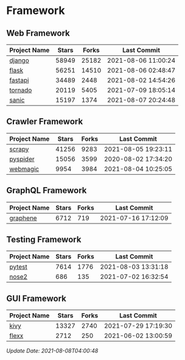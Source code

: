 # Framework

## Web Framework
| Project Name | Stars | Forks | Last Commit |
| ------------ | ----- | ----- | ----------- |
| [django](https://github.com/django/django) | 58949 | 25182 | 2021-08-06 11:00:24 |
| [flask](https://github.com/pallets/flask) | 56251 | 14510 | 2021-08-06 02:48:47 |
| [fastapi](https://github.com/tiangolo/fastapi) | 34489 | 2448 | 2021-08-02 14:54:26 |
| [tornado](https://github.com/tornadoweb/tornado) | 20119 | 5405 | 2021-07-09 18:05:14 |
| [sanic](https://github.com/sanic-org/sanic) | 15197 | 1374 | 2021-08-07 20:24:48 |

## Crawler Framework
| Project Name | Stars | Forks | Last Commit |
| ------------ | ----- | ----- | ----------- |
| [scrapy](https://github.com/scrapy/scrapy) | 41256 | 9283 | 2021-08-05 19:23:11 |
| [pyspider](https://github.com/binux/pyspider) | 15056 | 3599 | 2020-08-02 17:34:20 |
| [webmagic](https://github.com/code4craft/webmagic) | 9954 | 3984 | 2021-08-04 10:25:05 |

## GraphQL Framework
| Project Name | Stars | Forks | Last Commit |
| ------------ | ----- | ----- | ----------- |
| [graphene](https://github.com/graphql-python/graphene) | 6712 | 719 | 2021-07-16 17:12:09 |

## Testing Framework
| Project Name | Stars | Forks | Last Commit |
| ------------ | ----- | ----- | ----------- |
| [pytest](https://github.com/pytest-dev/pytest) | 7614 | 1776 | 2021-08-03 13:31:18 |
| [nose2](https://github.com/nose-devs/nose2) | 686 | 135 | 2021-07-02 16:32:54 |

## GUI Framework
| Project Name | Stars | Forks | Last Commit |
| ------------ | ----- | ----- | ----------- |
| [kivy](https://github.com/kivy/kivy) | 13327 | 2740 | 2021-07-29 17:19:30 |
| [flexx](https://github.com/flexxui/flexx) | 2712 | 250 | 2021-06-02 13:00:59 |

*Update Date: 2021-08-08T04:00:48*